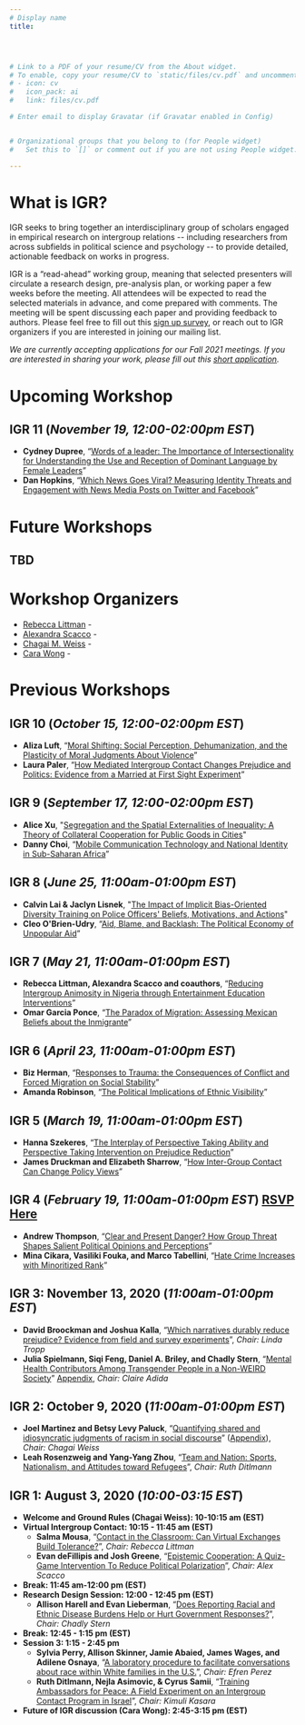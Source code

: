 ```yaml
---
# Display name
title: 




# Link to a PDF of your resume/CV from the About widget.
# To enable, copy your resume/CV to `static/files/cv.pdf` and uncomment the lines below.
# - icon: cv
#   icon_pack: ai
#   link: files/cv.pdf

# Enter email to display Gravatar (if Gravatar enabled in Config)


# Organizational groups that you belong to (for People widget)
#   Set this to `[]` or comment out if you are not using People widget.

---
```

# What is IGR?
IGR seeks to bring together an interdisciplinary group of scholars engaged in empirical research on intergroup relations -- including researchers from across subfields in political science and psychology -- to provide detailed, actionable feedback on works in progress. 

IGR is a “read-ahead” working group, meaning that selected presenters will circulate a research design, pre-analysis plan, or working paper a few weeks before the meeting. All attendees will be expected to read the selected materials in advance, and come prepared with comments. The meeting will be spent discussing each paper and providing feedback to authors. Please feel free to fill out this [sign up survey](https://uwmadison.co1.qualtrics.com/jfe/form/SV_cZtLjuTyRePJWEl), or reach out to IGR organizers if you are interested in joining our mailing list.

*We are currently accepting applications for our Fall 2021 meetings. If you are interested in sharing your work, please fill out this [short application](https://uwmadison.co1.qualtrics.com/jfe/form/SV_cvC9ke7EYe806Wy).*


# Upcoming Workshop
##  **IGR 11** (*November 19, 12:00-02:00pm EST*)
* **Cydney Dupree**, “[Words of a leader: The Importance of Intersectionality for Understanding the Use and Reception of
Dominant Language by Female Leaders](https://www.dropbox.com/s/uwee048fdw1pft8/Dupree%2C%202021%2C%20under%20review.pdf?dl=0)”
* **Dan Hopkins**, “[Which News Goes Viral? Measuring Identity Threats and Engagement with News Media Posts on Twitter and Facebook](https://www.dropbox.com/s/b0dythd9wsbgnka/Facebook_Identity_Hopkins_Lelkes_Wolken_11122021.pdf?dl=0)”

 

# Future Workshops

## TBD





# Workshop Organizers 

 - [Rebecca Littman](http://www.rebeccalittman.com/) - [<i class="fas fa-envelope"></i>](mailto:rlittman@uic.edu)
 - [Alexandra Scacco](https://www.wzb.eu/en/persons/alexandra-scacco) - [<i class="fas fa-envelope"></i>](mailto:alex.scacco@wzb.eu)
 - [Chagai M. Weiss](https://www.chagaimweiss.com/) - [<i class="fas fa-envelope"></i>](mailto:cmweiss3@wisc.edu)
 - [Cara Wong](http://carawong.org/) - [<i class="fas fa-envelope"></i>](mailto:carawong@illinois.edu)


 
 
# Previous Workshops

##  **IGR 10** (*October 15, 12:00-02:00pm EST*)
* **Aliza Luft**, “[Moral Shifting: Social Perception, Dehumanization, and the Plasticity of Moral Judgments About Violence](https://www.dropbox.com/s/elp9yz4cd19joxh/Luft_MoralShifting_10082021.pdf?dl=0)”
* **Laura Paler**, “[How Mediated Intergroup Contact Changes Prejudice and Politics: Evidence from a Married at First Sight Experiment](https://www.dropbox.com/s/p9o0cpy86qrduho/MAFS_Contact_Design.pdf?dl=0)”


##  **IGR 9** (*September 17, 12:00-02:00pm EST*)
* **Alice Xu**, "[Segregation and the Spatial Externalities of Inequality: A Theory of Collateral Cooperation for Public Goods in Cities](https://www.dropbox.com/s/t56lmat4skz0xlc/IGR_alicexu_090821.pdf?dl=0)"
* **Danny Choi**, “[Mobile Communication Technology and National Identity in Sub-Saharan Africa](https://www.dropbox.com/s/v9n1re3nb1ydzl9/CLS_TechnologyID.pdf?dl=0)”

##  **IGR 8** (*June 25, 11:00am-01:00pm EST*)
* **Calvin Lai & Jaclyn Lisnek**, "[The Impact of Implicit Bias-Oriented Diversity Training on Police Officers' Beliefs, Motivations, and Actions](https://www.dropbox.com/s/bv3a8jv9e3c4xg5/Lai%20%26%20Lisnek%202021%20IGR%20-%20The%20impact%20of%20implicit%20bias-oriented%20diversity%20training%20on%20police%20officers.pdf?dl=0)"
* **Cleo O'Brien-Udry**, “[Aid, Blame, and Backlash: The Political Economy of Unpopular Aid](https://www.dropbox.com/s/wof6mhbceat03tt/igr_o%27brien-udry2021.pdf?dl=0)”


##  **IGR 7** (*May 21, 11:00am-01:00pm EST*)
* **Rebecca Littman, Alexandra Scacco and coauthors**, “[Reducing Intergroup Animosity in Nigeria through Entertainment Education Interventions](https://www.dropbox.com/s/hy9204ze8igj3t5/IGR%20DRAFT%20-%20Nigeria%20Entertainment%20Education%20%26%20Intergroup%20Relations.pdf?dl=0)”
* **Omar Garcia Ponce**, “[The Paradox of Migration: Assessing Mexican Beliefs about the Inmigrante](https://www.dropbox.com/s/86ak3qzy9ekcpy5/Migrants_Project.pdf?dl=0)”


##  **IGR 6** (*April 23, 11:00am-01:00pm EST*)
* **Biz Herman**, “[Responses to Trauma: the Consequences of Conflict and Forced Migration on Social Stability](https://www.dropbox.com/s/zr03p4hexhb325q/Herman_TraumaMigration_0413.pdf?dl=0)”
* **Amanda Robinson**, “[The Political Implications of Ethnic Visibility](https://www.dropbox.com/s/vacnex8r5a3gf9f/Robinson_IGR.pdf?dl=0)”


##  **IGR 5** (*March 19, 11:00am-01:00pm EST*)
* **Hanna Szekeres**, “[The Interplay of Perspective Taking Ability and Perspective Taking Intervention on Prejudice Reduction](https://www.dropbox.com/s/oifxjp2x6jkdqkw/Szekeres.pdf?dl=0)”
* **James Druckman and Elizabeth Sharrow**, “[How Inter-Group Contact Can Change Policy Views](https://www.dropbox.com/s/bgc7k9uc1rka9yh/Drcukman.pdf?dl=0)”

##  **IGR 4** (*February 19, 11:00am-01:00pm EST*) [RSVP Here](https://uwmadison.co1.qualtrics.com/jfe/form/SV_eJcD2YpoL6ueEgm)
* **Andrew Thompson**, “[Clear and Present Danger? How Group Threat Shapes Salient Political Opinions and Perceptions](https://www.dropbox.com/s/eo13jinir3millb/thompson_cpd--2-1-2021.pdf?dl=0)”
* **Mina Cikara, Vasiliki Fouka, and Marco Tabellini**, “[Hate Crime Increases with Minoritized Rank](https://osf.io/2z3kw/)”
 
##  **IGR 3: November 13, 2020** (*11:00am-01:00pm EST*)
* **David Broockman and Joshua Kalla**, “[Which narratives durably reduce prejudice? Evidence from field and survey experiments](https://www.dropbox.com/s/h7fl2nlj9g5r7hb/kalla_broockman_which_narratives.pdf?dl=0)”, *Chair: Linda Tropp*
* **Julia Spielmann, Siqi Feng, Daniel A. Briley, and Chadly Stern**, “[Mental Health Contributors Among Transgender People in a Non-WEIRD Society](https://www.dropbox.com/s/x34m69w5xb07exx/Stern_et_al_main.pdf?dl=0)” [Appendix](https://www.dropbox.com/s/2pw1cl8gpd4wad8/stern_et_al_sup.pdf?dl=0), *Chair: Claire Adida*


##  **IGR 2: October 9, 2020** (*11:00am-01:00pm EST*)

* **Joel Martinez and Betsy Levy Paluck**, “[Quantifying shared and idiosyncratic judgments of racism in social discourse](https://www.dropbox.com/s/jgj1pt5ot0f8y8d/Quantifing_Racism_Manuscript.pdf?dl=0)” ([Appendix](https://www.dropbox.com/s/h8w7f4480jlc8y7/Quantifing_Racism_Supplementary.pdf?dl=0)), *Chair: Chagai Weiss*
* **Leah Rosenzweig and Yang-Yang Zhou**, “[Team and Nation: Sports, Nationalism, and Attitudes toward Refugees](https://www.dropbox.com/s/6vuk2atk62hsq4s/AfricaCup_Paper_merged.pdf?dl=0)”, *Chair: Ruth Ditlmann*
 
 

## **IGR 1: August 3, 2020** (*10:00-03:15 EST*) 

* **Welcome and Ground Rules (Chagai Weiss): 10-10:15 am (EST)**
* **Virtual Intergroup Contact: 10:15 - 11:45 am (EST)**
  + **Salma Mousa**, “[Contact in the Classroom: Can Virtual Exchanges Build Tolerance?](https://www.dropbox.com/s/0xzyfeerxbvfh2a/mousa-virtual-contact-revised.pdf?dl=0)”, *Chair: Rebecca Littman*
  + **Evan deFillipis and Josh Greene**, “[Epistemic Cooperation: A Quiz-Game Intervention To Reduce Political Polarization](https://www.dropbox.com/s/g6ahslvvw969iuf/Epistemic%20Cooperation_%20A%20Quiz-Game%20Intervention%20For%20Reducing%20Political%20Animosity.pdf?dl=0)”, *Chair: Alex Scacco*
* **Break: 11:45 am-12:00 pm (EST)**
* **Research Design Session: 12:00 - 12:45 pm (EST)**
  + **Allison Harell and Evan Lieberman**, “[Does Reporting Racial and Ethnic Disease Burdens Help or Hurt Government Responses?](https://www.dropbox.com/s/gqkckwqrd70uujn/Lieberman%20and%20Harell_PAP.pdf?dl=0)”, *Chair: Chadly Stern*
* **Break: 12:45 - 1:15 pm (EST)**
* **Session 3: 1:15 - 2:45 pm**
  + **Sylvia Perry, Allison Skinner, Jamie Abaied, James Wages, and Adilene Osnaya**, “[A laboratory procedure to facilitate conversations about race within White families in the U.S.](https://www.dropbox.com/s/36qu7vbnkoilsq5/Working%20Paper%20for%20IGR1--A%20laboratory%20procedure%20to%20facilitate%20conversations%20about%20race%20within%20White%20families%20in%20the%20U.S..pdf?dl=0)”, *Chair: Efren Perez*
  + **Ruth Ditlmann, Nejla Asimovic, & Cyrus Samii**, “[Training Ambassadors for Peace: A Field Experiment on an Intergroup Contact Program in Israel](https://www.dropbox.com/s/3yw8fhh8oy7taq2/Ditlmann-Asimovic-Samii-2020.pdf?dl=0)”, *Chair: Kimuli Kasara* 
* **Future of IGR discussion (Cara Wong): 2:45-3:15 pm (EST)**


